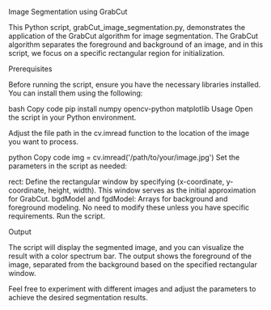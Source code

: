 
Image Segmentation using GrabCut

This Python script, grabCut_image_segmentation.py, demonstrates the application of the GrabCut algorithm for image segmentation. The GrabCut algorithm separates the foreground and background of an image, and in this script, we focus on a specific rectangular region for initialization.

Prerequisites

Before running the script, ensure you have the necessary libraries installed. You can install them using the following:

bash
Copy code
pip install numpy opencv-python matplotlib
Usage
Open the script in your Python environment.

Adjust the file path in the cv.imread function to the location of the image you want to process.

python
Copy code
img = cv.imread('/path/to/your/image.jpg')
Set the parameters in the script as needed:

rect: Define the rectangular window by specifying (x-coordinate, y-coordinate, height, width). This window serves as the initial approximation for GrabCut.
bgdModel and fgdModel: Arrays for background and foreground modeling. No need to modify these unless you have specific requirements.
Run the script.

Output

The script will display the segmented image, and you can visualize the result with a color spectrum bar. The output shows the foreground of the image, separated from the background based on the specified rectangular window.

Feel free to experiment with different images and adjust the parameters to achieve the desired segmentation results.

